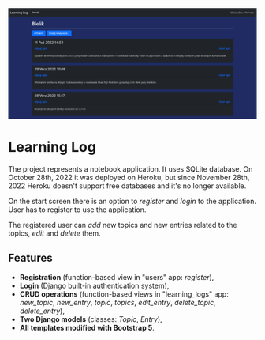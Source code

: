 <img src="images/learning_log.PNG" align="middle" width="3000"/>

# Learning Log

The project represents a notebook application. It uses SQLite database. On October 28th, 2022 it was deployed on Heroku, but since November 28th, 2022 Heroku doesn't support free databases and it's no longer available.

On the start screen there is an option to *register* and *login* to the application. User has to register to use the application.

The registered user can *add* new topics and new entries related to the topics, *edit* and *delete* them. 


## Features

- **Registration** (function-based view in "users" app: *register*),
- **Login** (Django built-in authentication system),
- **CRUD operations** (function-based views in "learning_logs" app: *new_topic*, *new_entry*, *topic*, *topics*, *edit_entry*, *delete_topic*, *delete_entry*),
- **Two Django models** (classes: *Topic*, *Entry*),
- **All templates modified with Bootstrap 5**.
